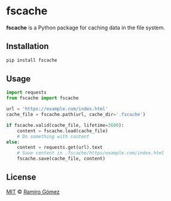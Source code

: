 # fscache

**fscache** is a Python package for caching data in the file system.

## Installation

```sh
pip install fscache
```

## Usage

```python
import requests
from fscache import fscache

url = 'https://example.com/index.html'
cache_file = fscache.path(url, cache_dir='.fscache')

if fscache.valid(cache_file, lifetime=3600):
    content = fscache.load(cache_file)
    # Do something with content
else:
    content = requests.get(url).text
    # Save content in .fscache/https/example.com/index.html
    fscache.save(cache_file, content)
```

## License

[MIT](LICENSE) © [Ramiro Gómez](https://ramiro.org/)